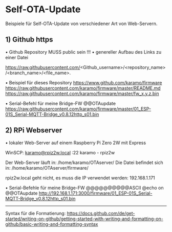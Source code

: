 # Self-OTA-Update
Beispiele für Self-OTA-Update von verschiedener Art von Web-Servern.

## 1) Github https
• Github Repository MUSS public sein !!! 
• genereller Aufbau des Links zu einer Datei

https://raw.githubusercontent.com/<Github_username>/<repository_name>/<branch_name>/<file_name>.<extension>

• Beispiel für dieses Repository
https://www.github.com/karamo/firmware 
https://raw.githubusercontent.com/karamo/firmware/master/README.md 
https://raw.githubusercontent.com/karamo/firmware/master/fw_x.y.z.bin

• Serial-Befehl für meine Bridge-FW
@@OTAupdate https://raw.githubusercontent.com/karamo/firmware/master/01_ESP-01S_Serial-MQTT-Bridge_v0.8.12http_s01.bin

## 2) RPi Webserver
• lokaler Web-Server auf einem Raspberry Pi Zero 2W mit Express

WinSCP: 
karamo@rpiz2w.local :22 
karamo - rpiz2w 

Der Web-Server läuft in: /home/karamo/OTAserver/ 
Die Datei befindet sich in: /home/karamo/OTAserver/firmware/

rpiz2w.local geht nicht, es muss die IP verwendet werden: 192.168.1.171

• Serial-Befehle für meine Bridge-FW 
@@@@@@@@@@ASCII 
@echo on 
@@OTAupdate http://192.168.1.171:3000/firmware/01_ESP-01S_Serial-MQTT-Bridge_v0.8.12http_s01.bin 


________________________________________________
Syntax für die Formatierung: 
https://docs.github.com/de/get-started/writing-on-github/getting-started-with-writing-and-formatting-on-github/basic-writing-and-formatting-syntax